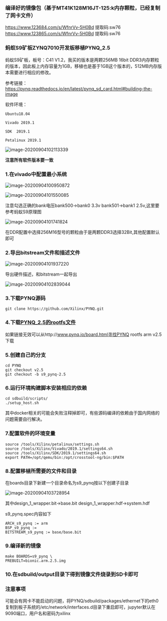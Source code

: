 
### 编译好的镜像包（基于MT41K128M16JT-125:k内存颗粒，已经复制了网卡文件）
https://www.123684.com/s/WfnrVv-5H0Bd 提取码:sw76 
https://www.123865.com/s/WfnrVv-5H0Bd 提取码:sw76 

### 蚂蚁S9矿板ZYNQ7010开发板移植PYNQ_2.5

蚂蚁S9矿板，板号：C41 V1.2，我买的版本是两颗256MB 16bit DDR3内存颗粒的版本，因此板上内存容量为1GB，移植也是基于1GB这个版本的，512MB内存版本需要进行相应的修改。

参考链接：https://pynq.readthedocs.io/en/latest/pynq_sd_card.html#building-the-image

软件环境：

`Ubuntu18.04`

`Vivado 2019.1`

`SDK  2019.1`

`Petalinux 2019.1` 

![image-20200904102113339](https://i.loli.net/2020/09/04/YLP7HnRkhUpQwa3.png)

**注意所有软件版本要一致**

### 1.在vivado中配置最小系统

![image-20200904100950872](https://i.loli.net/2020/09/04/DO615panGKwMgCU.png)

![image-20200904101550085](https://i.loli.net/2020/09/04/pu4BgxE7YQZGTqD.png)

注意勾选正确的bank电压bank500->bank0 3.3v bank501->bank1 2.5v,这里要参考蚂蚁S9原理图

![image-20200904101741824](https://i.loli.net/2020/09/04/fwKE1av5SmeZs93.png)

在DDR配置中选择256M16型号的颗粒由于是两颗DDR3选择32Bit,其他配置默认即可

### 2.导出bitstream文件和描述文件

![image-20200904101937220](https://i.loli.net/2020/09/04/RMXQagVcywDEfI2.png)

导出硬件描述，和bitstream一起导出

![image-20200904102839044](https://i.loli.net/2020/09/04/yGPioabjxm2up6R.png)

### 3.下载PYNQ源码

```
git clone https://github.com/Xilinx/PYNQ.git
```



### 4.下载[PYNQ_2.5的rootfs文件](http://bit.ly/33fftBw)

如果链接无效可以从http://www.pynq.io/board.html寻找PYNQ rootfs arm v2.5下载

### 5.创建自己的分支

```
cd PYNQ
git checkout v2.5
git checkout -b s9_pynq-2.5
```

### 6.运行环境构建脚本安装相应的依赖

```
cd sdbuild/scripts/
./setup_host.sh
```

其中docker相关的可能会失败注释掉即可，有些源码编译的依赖由于国内网络的问题需要自行解决。

### 7.配置软件的环境变量

```
source /tools/Xilinx/petalinux/settings.sh 
source /tools/Xilinx/Vivado/2019.1/settings64.sh 
source /tools/Xilinx/SDK/2019.1/settings64.sh 
export PATH=/opt/qemu/bin:/opt/crosstool-ng/bin:$PATH
```

### 8.配置移植所需要的文件和目录

在boards目录下新建一个目录命名为s9_pynq按以下创建子目录

![image-20200904103728954](https://i.loli.net/2020/09/04/LxhN7JSlzeb9Dcu.png)

其中design_1_wrapper.bit->base.bit design_1_wrapper.hdf->system.hdf

s9_pynq.spec内容如下

```
ARCH_s9_pynq := arm
BSP_s9_pynq :=
BITSTREAM_s9_pynq := base/base.bit
```

### 9.编译新的镜像

```
make BOARDS=s9_pynq \
PREBUILT=bionic.arm.2.5.img
```

### 10.在sdbuild/output目录下得到镜像文件烧录到SD卡即可

### 注意事项

可能会有网卡不能启动的问题，将PYNQ/sdbuild/packages/ethernet下的eth0复制到板子系统的/etc/network/interfaces.d目录下重启即可，jupyter默认在9090端口，用户名和密码为xilinx

